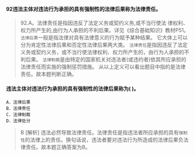 #### 92违法主体对违法行为承担的具有强制性的法律后果称为法律责任。
>   92.A。法律责任是指因违反了法定义务或契约义务,或不当行使法
    律权利、权力所产生的,由行为人承担的不利后果。详见《综合基础知识》教材P51。
    `法律后果`一般是指法律对具有法律意义的行为赋予某种结果。
        它大体上可以分为肯定性法律后果和否定性法律后果两大类。
    `法律责任`是指因违反了法定义务或契约义务，或不当行使法律权利、权力所产生的，由行为人承担的不利后果。
    `法律制裁`是由特定的国家机关对违法者(或违约者)依其所应承担的法律责任而实施的强制惩罚措施。
    从以上定义可以看出题目中指的是法律责任。故本题判断正确。

#### 违法主体对违法行为承担的具有强制性的法律后果称为( )。
    A．法律后果
    B．法律责任
    C．法律制裁
    D．法律处分
>   B [解析] 违法必然导致法律责任。法律责任是指违法者所应承担的具有`强制性`的法律上的责任。换句话说，违法者要对违法行为所造成的法律后果负法律责任。故本题正确答案为B。


















    